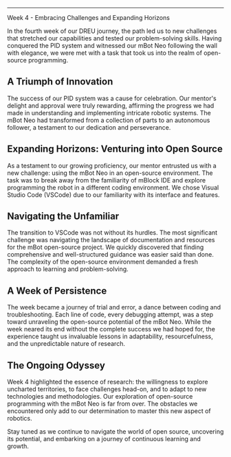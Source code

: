 ---
Week 4 - Embracing Challenges and Expanding Horizons

In the fourth week of our DREU journey, the path led us to new challenges that stretched our capabilities and tested our problem-solving skills. Having conquered the PID system and witnessed our mBot Neo following the wall with elegance, we were met with a task that took us into the realm of open-source programming.

## A Triumph of Innovation

The success of our PID system was a cause for celebration. Our mentor's delight and approval were truly rewarding, affirming the progress we had made in understanding and implementing intricate robotic systems. The mBot Neo had transformed from a collection of parts to an autonomous follower, a testament to our dedication and perseverance.

## Expanding Horizons: Venturing into Open Source

As a testament to our growing proficiency, our mentor entrusted us with a new challenge: using the mBot Neo in an open-source environment. The task was to break away from the familiarity of mBlock IDE and explore programming the robot in a different coding environment. We chose Visual Studio Code (VSCode) due to our familiarity with its interface and features.

## Navigating the Unfamiliar

The transition to VSCode was not without its hurdles. The most significant challenge was navigating the landscape of documentation and resources for the mBot open-source project. We quickly discovered that finding comprehensive and well-structured guidance was easier said than done. The complexity of the open-source environment demanded a fresh approach to learning and problem-solving.

## A Week of Persistence

The week became a journey of trial and error, a dance between coding and troubleshooting. Each line of code, every debugging attempt, was a step toward unraveling the open-source potential of the mBot Neo. While the week neared its end without the complete success we had hoped for, the experience taught us invaluable lessons in adaptability, resourcefulness, and the unpredictable nature of research.

## The Ongoing Odyssey

Week 4 highlighted the essence of research: the willingness to explore uncharted territories, to face challenges head-on, and to adapt to new technologies and methodologies. Our exploration of open-source programming with the mBot Neo is far from over. The obstacles we encountered only add to our determination to master this new aspect of robotics.

Stay tuned as we continue to navigate the world of open source, uncovering its potential, and embarking on a journey of continuous learning and growth.

